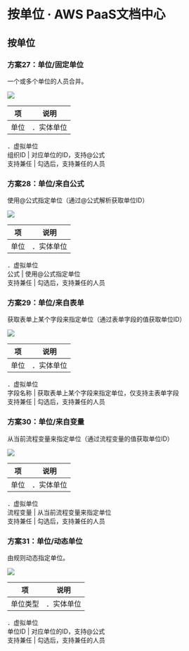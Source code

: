 # 按单位 · AWS PaaS文档中心

## 按单位

### 方案27：单位/固定单位

一个或多个单位的人员合并。

[![](https://docs.awspaas.com/user-manual/aws-pass-console-user-manual-process-64ga/manual_task/fa19.png)](<fa19.png>)

项 | 说明  
---|---  
单位 | ．实体单位  
．虚拟单位  
组织ID | 对应单位的ID，支持@公式  
支持兼任 | 勾选后，支持兼任的人员  
  
### 方案28：单位/来自公式

使用@公式指定单位（通过@公式解析获取单位ID）

[![](https://docs.awspaas.com/user-manual/aws-pass-console-user-manual-process-64ga/manual_task/fa19-1.png)](<fa19-1.png>)

项 | 说明  
---|---  
单位 | ．实体单位  
．虚拟单位  
公式 | 使用@公式指定单位  
支持兼任 | 勾选后，支持兼任的人员  
  
### 方案29：单位/来自表单

获取表单上某个字段来指定单位（通过表单字段的值获取单位ID）

[![](https://docs.awspaas.com/user-manual/aws-pass-console-user-manual-process-64ga/manual_task/fa19-2.png)](<fa19-2.png>)

项 | 说明  
---|---  
单位 | ．实体单位  
．虚拟单位  
字段名称 | 获取表单上某个字段来指定单位，仅支持主表单字段  
支持兼任 | 勾选后，支持兼任的人员  
  
### 方案30：单位/来自变量

从当前流程变量来指定单位（通过流程变量的值获取单位ID）

[![](https://docs.awspaas.com/user-manual/aws-pass-console-user-manual-process-64ga/manual_task/fa19-3.png)](<fa19-3.png>)

项 | 说明  
---|---  
单位 | ．实体单位  
．虚拟单位  
流程变量 | 从当前流程变量来指定单位  
支持兼任 | 勾选后，支持兼任的人员  
  
### 方案31：单位/动态单位

由规则动态指定单位。

[![](https://docs.awspaas.com/user-manual/aws-pass-console-user-manual-process-64ga/manual_task/fa20.png)](<fa20.png>)

项 | 说明  
---|---  
单位类型 | ．实体单位  
．虚拟单位  
单位ID | 对应单位的ID，支持@公式  
支持兼任 | 勾选后，支持兼任的人员
